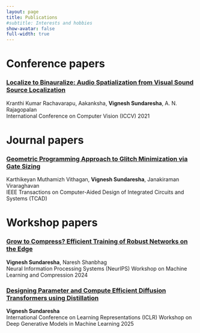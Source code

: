 ```yaml
---
layout: page
title: Publications
#subtitle: Interests and hobbies
show-avatar: false
full-width: true
---
```

# Conference papers

### [Localize to Binauralize: Audio Spatialization from Visual Sound Source Localization](https://vignesh99.github.io/Publications/L2B)  
Kranthi Kumar Rachavarapu, Aakanksha, **Vignesh Sundaresha**, A. N. Rajagopalan  
International Conference on Computer Vision (ICCV) 2021

[//]: # (<hr style="border:2px solid gray"> )

# Journal papers

### [Geometric Programming Approach to Glitch Minimization via Gate Sizing](https://vignesh99.github.io/Publications/GM)  
Karthikeyan Muthamizh Vithagan, **Vignesh Sundaresha**, Janakiraman Viraraghavan  
IEEE Transactions on Computer-Aided Design of Integrated Circuits and Systems (TCAD)  

[//]: # (<hr style="border:2px solid gray"> )

# Workshop papers

### [Grow to Compress? Efficient Training of Robust Networks on the Edge](https://openreview.net/pdf?id=8rko2UqXdB)  
**Vignesh Sundaresha**, Naresh Shanbhag  
Neural Information Processing Systems (NeurIPS) Workshop on Machine Learning and Compression 2024  

### [Designing Parameter and Compute Efficient Diffusion Transformers using Distillation](https://arxiv.org/abs/2502.14226)  
**Vignesh Sundaresha**  
International Conference on Learning Representations (ICLR) Workshop on Deep Generative Models in Machine Learning 2025  
